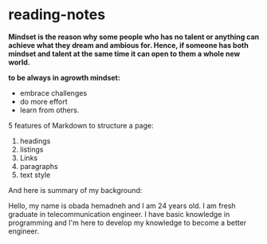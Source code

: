 # reading-notes

**Mindset is the reason why some people who has no talent or anything can achieve what they dream and ambious for. Hence, if someone has both mindset and talent at the same  time it can open to them a whole new world.**

**to be always in agrowth mindset:**
- embrace challenges
- do more effort
- learn from others.

5 features of Markdown to structure a page:

1. headings
2. listings
3. Links
4. paragraphs
5. text style

And here is summary of my background:

Hello, my name is obada hemadneh and I am 24 years old. I am fresh graduate in telecommunication engineer. I have basic knowledge in programming and I'm here to develop my knowledge to become a better engineer.



